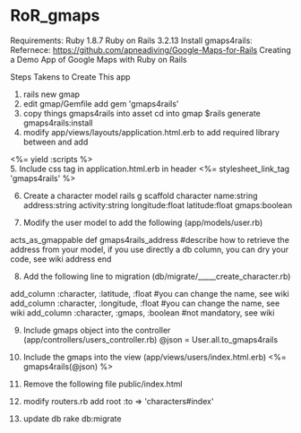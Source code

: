 RoR_gmaps
=========

Requirements: 
Ruby 1.8.7
Ruby on Rails 3.2.13 
Install gmaps4rails: 
Refernece: https://github.com/apneadiving/Google-Maps-for-Rails 
Creating a Demo App of Google Maps with Ruby on Rails


Steps Takens to Create This app

1. rails new gmap
2. edit gmap/Gemfile
add gem 'gmaps4rails'
3. copy things gmaps4rails into asset
cd into gmap
$rails generate gmaps4rails:install
4. modify app/views/layouts/application.html.erb to add required library 
between </body> and </html>
add 
<footer>
<%= yield :scripts %> 
</footer>
5. Include css tag in application.html.erb in header
<%= stylesheet_link_tag 'gmaps4rails' %> 

6. Create a character model 
rails g scaffold character name:string address:string activity:string longitude:float latitude:float gmaps:boolean 

7. Modify the user model to add the following (app/models/user.rb)

acts_as_gmappable
def gmaps4rails_address
#describe how to retrieve the address from your model, if you use directly a db column, you can dry your code, see wiki
address
end

8. Add the following line to migration (db/migrate/_____create_character.rb)

add_column :character, :latitude,  :float #you can change the name, see wiki
add_column :character, :longitude, :float #you can change the name, see wiki
add_column :character, :gmaps, :boolean #not mandatory, see wiki

9. Include gmaps object into the controller (app/controllers/users_controller.rb)
@json = User.all.to_gmaps4rails
10. Include the gmaps into the view (app/views/users/index.html.erb)
<%= gmaps4rails(@json) %>

11. Remove the following file 
public/index.html

12. modify routers.rb add 
root :to => 'characters#index'
13. update db
rake db:migrate